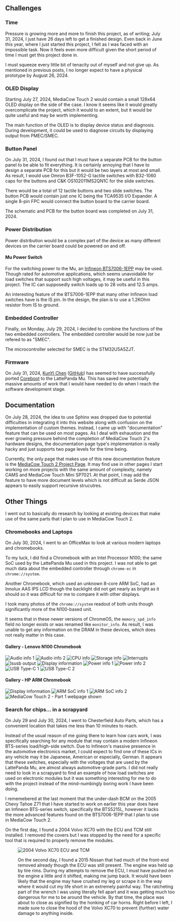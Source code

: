 ## Challenges

### Time
Pressure is growing more and more to finish this project, as of writing; July 31, 2024, I just have 26 days left to get a finished design. Even back in June this year, where I just started this project, I felt as I was faced with an impossible task. Now it feels even more difficult given the short period of time I must get this project done in. 

I must squeeze every little bit of tenacity out of myself and not give up. As mentioned in previous posts, I no longer expect to have a physical prototype by August 26, 2024. 

### OLED Display
Starting July 27, 2024, MediaCow Touch 2 would contain a small 128x64 OLED display on the side of the case. I know it seems like it would greatly overcomplicate the project, which it would to an extent, but it would be quite useful and may be worth implementing. 

The main function of the OLED is to display device status and diagnosis. During development, it could be used to diagnose circuits by displaying output from PMEC/SMEC.

### Button Panel
On July 31, 2024, I found out that I must have a separate PCB for the button panel to be able to fit everything. It is certainly annoying that I have to design a separate PCB for this but it would be two layers at most and small. As result, I would use Omron B3F-1052-G tactile switches with B32-1060 caps for the buttons and C&K OS102011MS2QN1C for the slide switches.

There would be a total of 12 tactile buttons and two slide switches. The button PCB would contain just one IC being the TCA9535 I/O Expander. A single 8-pin FPC would connect the button board to the carrier board.

The schematic and PCB for the button board was completed on July 31, 2024.

### Power Distribution
Power distribution would be a complex part of the device as many different devices on the carrier board could be powered on and off. 

#### Mu Power Switch
For the switching power to the Mu, an [Infineon BTS7006-1EPP](https://www.infineon.com/dgdl/Infineon-BTS7006-1EPP-DataSheet-v01_10-EN.pdf?fileId=5546d462636cc8fb016421dbf056112b) may be used. Though rated for automotive applications, which seems unavoidable for load switches that support such high voltages, it may be useful in this project. The IC can supposedly switch loads up to 28 volts and 12.5 amps. 

An interesting feature of the BTS7006-1EPP that many other Infineon load switches have is the IS pin. In the design, the plan is to use a 1.2KOhm resistor from IS to ground.

### Embedded Controller
Finally, on Monday, July 29, 2024, I decided to combine the functions of the two embedded controllers. The embedded controller would be now just be refered to as "SMEC". 

The microcontroller selected for SMEC is the STM32U5A5ZJT. 

### Firmware
On July 31, 2024, [KunYi Chen](https://kunyichen.wordpress.com) ([GitHub](https://github.com/KunYi)) has seemed to have successfully ported [Coreboot](https://www.coreboot.org) to the LattePanda Mu. This has saved me potentially massive amounts of work that I would have needed to do when I reach the software development stage.

## Documentation
On July 28, 2024, the idea to use Sphinx was dropped due to potential difficulties in integrating it into this website along with confusion on the implementation of custom themes. Instead, I came up with "documentation" feature that can be used on most pages. As I deal with exhaustion and the ever growing pressure behind the completion of MediaCow Touch 2's hardware designs, the documentation page type's implementation is really hacky and just supports two page levels for the time being. 

Currently, the only page that makes use of this new documentation feature is the [MediaCow Touch 2 Project Page](../../projects/mct2/). It may find use in other pages I start working on more projects with the same amount of complexity, namely CAMS and MediaCow Touch Mini SP7021. At that point, I may add the feature to have more document levels which is not difficult as Serde JSON appears to easily support recursive strucutres.

## Other Things
I went out to basically do research by looking at existing devices that make use of the same parts that I plan to use in MediaCow Touch 2.

### Chromebooks and Laptops
On July 30, 2024, I went to an OfficeMax to look at various modern laptops and chromebooks.

To my luck, I did find a Chromebook with an Intel Processor N100; the same SoC used by the LattePanda Mu used in this project. I was not able to get much data about the embedded controller through `chrome-ec` in `chrome://system`.

Another Chromebook, which used an unknown 8-core ARM SoC, had an Innolux AAS IPS LCD though the backlight did not get nearly as bright as it should so it was difficult for me to compare it with other displays.

I took many photos of the `chrome://system` readout of both units though significantly more of the N100-based unit. 

It seems that in these newer versions of ChromeOS, the `memory_spd_info` field no longer exists or was renamed like `monitor_info`. As result, I was unable to get any information on the DRAM in these devices, which does not really matter in this case. 

#### Gallery - Lenovo N100 Chromebook


<img src="/static/pages/blog/mct2_p4/len_n100_codec_thumb.webp" title="Audio info 1"/>



<img src="/static/pages/blog/mct2_p4/len_n100_codec_2_thumb.webp" title="Audio info 2"/>



<img src="/static/pages/blog/mct2_p4/len_n100_cpuinfo_thumb.webp" title="CPU info"/>



<img src="/static/pages/blog/mct2_p4/len_n100_emmc_thumb.webp" title="Storage info"/>



<img src="/static/pages/blog/mct2_p4/len_n100_ints_thumb.webp" title="Interrupts"/>



<img src="/static/pages/blog/mct2_p4/len_n100_lsusb_thumb.webp" title="lsusb output"/>



<img src="/static/pages/blog/mct2_p4/len_n100_monitorinfo_thumb.webp" title="Display information"/>



<img src="/static/pages/blog/mct2_p4/len_n100_psu_thumb.webp" title="Power info 1"/>



<img src="/static/pages/blog/mct2_p4/len_n100_psu_2_thumb.webp" title="Power info 2"/>



<img src="/static/pages/blog/mct2_p4/len_n100_typec_thumb.webp" title="USB Type-C 1"/>



<img src="/static/pages/blog/mct2_p4/len_n100_typec_2_thumb.webp" title="USB Type-C 2"/>


#### Gallery - HP ARM Chromebook


<img src="/static/pages/blog/mct2_p4/hp_cb_monitorinfo_thumb.webp" title="Display information"/>



<img src="/static/pages/blog/mct2_p4/hp_cb_soc_thumb.webp" title="ARM SoC info 1"/>



<img src="/static/pages/blog/mct2_p4/hp_cb_soc_2_thumb.webp" title="ARM SoC info 2"/>



<img src="/static/pages/blog/mct2_p4/hp_cb_mct2p1_thumb.webp" title="MediaCow Touch 2 - Part 1 webpage shown"/>


### Search for chips... in a scrapyard
On July 29 and July 30, 2024, I went to Chesterfield Auto Parts, which has a convenient location that takes me less than 10 minutes to reach.

Instead of the usual reason of me going there to learn how cars work, I was specifically searching for any module that may contain a modern Infineon BTS-series load/high-side switch. Due to Infineon's massive presence in the automotive electronics market, I could expect to find one of these ICs in any vehicle may it be Japanese, American or especially, German. It appears that these switches, especially with the voltages that are used by the LattePanda Mu, are almost always automotive-grade parts. I did not really need to look in a scrapyard to find an example of how load switches are used on electronic modules but it was something interesting for me to do with the project instead of the mind-numbingly boring work I have been doing.

I rememebered at the last moment that the under-dash BCM on the 2005 Chevy Tahoe Z71 that I have started to work on earlier this year does have an Infineon BTS-series switch, specifically the BTS5215L, however it lacks the more advanced features found on the BTS7006-1EPP that I plan to use in MediaCow Touch 2. 

On the first day, I found a 2004 Volvo XC70 with the ECU and TCM still installed. I removed the covers but I was stopped by the need for a specific tool that is required to properly remove the modules. 

<figure style="width: 100%">
<img src="/static/pages/blog/mct2_p4/volvo_modules_thumb.webp" title="2004 Volvo XC70 ECU and TCM"/>


On the second day, I found a 2015 Nissan that had much of the front-end removed already though the ECU was still present. The engine was held up by tire rims. During my attempts to remove the ECU, I must have pushed on the engine a little and it shifted, making me jump back. It would have been likely that the engine may have crushed my leg or scrape it in the way where it would cut my life short in an extremely painful way. The ratcheting part of the wrench I was using literally fell apart and it was getting much too dangerous for me to be around the vehicle. By that time, the place was about to close as signified by the honking of car horns. Right before I left, I made sure to close the hood of the Volvo XC70 to prevent (further) water damage to anything inside.

